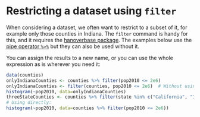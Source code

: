 # Restricting a dataset using `filter`

When considering a dataset, we often want to restrict to a subset of it, for example only those counties in Indiana. The `filter` command is handy for this, and it requires the [hanoverbase package](packagesAsToolboxes.md). The examples below use the [pipe operator `%>%`](piping.md) but they can also be used without it.

You can assign the results to a new name, or you can use the whole expression as is wherever you need it:
```r
data(counties)
onlyIndianaCounties <- counties %>% filter(pop2010 <= 2e6)
onlyIndianaCounties <- filter(counties, pop2010 <= 2e6)  # Without using pipe
histogram(~pop2010, data=onlyIndianaCounties)
threeStateCounties <- counties %>% filter(state %in% c("California", "Indiana", "West Virginia"))
# Using directly:
histogram(~pop2010, data=counties %>% filter(pop2010 <= 2e6))
```
